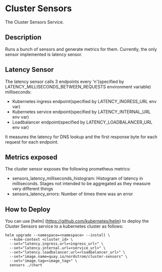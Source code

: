 # Cluster Sensors

The Cluster Sensors Service.

## Description
Runs a bunch of sensors and generate metrics for them. Currently, the only sensor implemented is latency sensor.

## Latency Sensor
The latency sensor calls 3 endpoints every 'n'(specified by LATENCY_MILLISECONDS_BETWEEN_REQUESTS environment variable) milliseconds:
  - Kubernetes ingress endpoint(specified by LATENCY_INGRESS_URL env var)
  - Kubernetes service endpoint(specified by LATENCY_INTERNAL_URL env var)
  - Loadbalancer endpoint(specified by LATENCY_LOADBALANCER_URL env var)

It measures the latency for DNS lookup and the first response byte for each request for each endpoint.

## Metrics exposed
The cluster sensor exposes the following prometheus metrics:

- sensors_latency_milliseconds_histogram: Histogram of latency in milliseconds. Stages not intended to be aggregated as they measure very different things
- sensors_latency_errors: Number of times there was an error

## How to Deploy
You can use [helm] (https://github.com/kubernetes/helm) to deploy the Cluster Sensors service to a kubernetes cluster as follows:

```
helm upgrade --namespace=<namespace> --install \
  --kube-context <cluster_id> \
  --set="latency.ingress.url=<ingress_url>" \
  --set="latency.internal.url=<service_url>" \
  --set="latency.loadbalancer.url=<loadbalancer_url>" \
  --set="image.name=quay.io/nordstrom/cluster-sensors" \
  --set="image.tag=<image_tag>" \
  sensors ./chart
```
